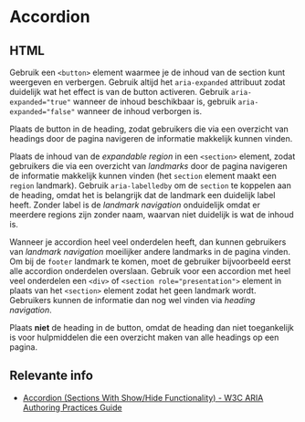 <!-- @license CC0-1.0 -->

# Accordion

## HTML

Gebruik een `<button>` element waarmee je de inhoud van de section kunt weergeven en verbergen. Gebruik altijd het `aria-expanded` attribuut zodat duidelijk wat het effect is van de button activeren. Gebruik `aria-expanded="true"` wanneer de inhoud beschikbaar is, gebruik `aria-expanded="false"` wanneer de inhoud verborgen is.

Plaats de button in de heading, zodat gebruikers die via een overzicht van headings door de pagina navigeren de informatie makkelijk kunnen vinden.

Plaats de inhoud van de _expandable region_ in een `<section>` element, zodat gebruikers die via een overzicht van _landmarks_ door de pagina navigeren de informatie makkelijk kunnen vinden (het `section` element maakt een `region` landmark). Gebruik `aria-labelledby` om de `section` te koppelen aan de heading, omdat het is belangrijk dat de landmark een duidelijk label heeft. Zonder label is de _landmark navigation_ onduidelijk omdat er meerdere regions zijn zonder naam, waarvan niet duidelijk is wat de inhoud is.

Wanneer je accordion heel veel onderdelen heeft, dan kunnen gebruikers van _landmark navigation_ moeilijker andere landmarks in de pagina vinden. Om bij de `footer` landmark te komen, moet de gebruiker bijvoorbeeld eerst alle accordion onderdelen overslaan. Gebruik voor een accordion met heel veel onderdelen een `<div>` of `<section role="presentation">` element in plaats van het `<section>` element zodat het geen landmark wordt. Gebruikers kunnen de informatie dan nog wel vinden via _heading navigation_.

Plaats **niet** de heading in de button, omdat de heading dan niet toegankelijk is voor hulpmiddelen die een overzicht maken van alle headings op een pagina.

## Relevante info

- [Accordion (Sections With Show/Hide Functionality) - W3C ARIA Authoring Practices Guide](https://www.w3.org/WAI/ARIA/apg/patterns/accordion/)
